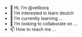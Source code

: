 - 👋 Hi, I’m @velibora
- 👀 I’m interested in learn deutch
- 🌱 I’m currently learning ...
- 💞️ I’m looking to collaborate on ...
- 📫 How to reach me ...

<!---
velibora/velibora is a ✨ special ✨ repository because its `README.md` (this file) appears on your GitHub profile.
You can click the Preview link to take a look at your changes.
--->
